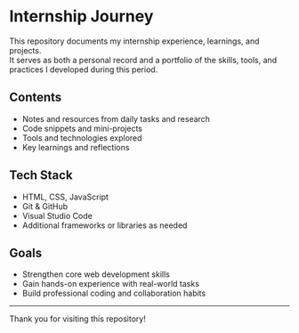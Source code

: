 # Internship Journey 

This repository documents my internship experience, learnings, and projects.  
It serves as both a personal record and a portfolio of the skills, tools, and practices I developed during this period.

## Contents
-  Notes and resources from daily tasks and research  
-  Code snippets and mini-projects  
-  Tools and technologies explored  
-  Key learnings and reflections  

## Tech Stack
- HTML, CSS, JavaScript  
- Git & GitHub  
- Visual Studio Code  
- Additional frameworks or libraries as needed  

## Goals
- Strengthen core web development skills  
- Gain hands-on experience with real-world tasks  
- Build professional coding and collaboration habits  

---

Thank you for visiting this repository!  
